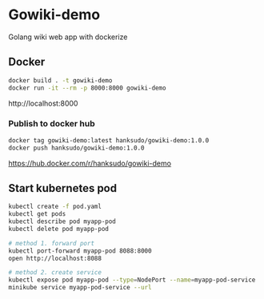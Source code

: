 # Gowiki-demo

Golang wiki web app with dockerize

## Docker

```bash
docker build . -t gowiki-demo
docker run -it --rm -p 8000:8000 gowiki-demo
```

http://localhost:8000


### Publish to docker hub

```bash
docker tag gowiki-demo:latest hanksudo/gowiki-demo:1.0.0
docker push hanksudo/gowiki-demo:1.0.0
```

https://hub.docker.com/r/hanksudo/gowiki-demo

## Start kubernetes pod

```bash
kubectl create -f pod.yaml
kubectl get pods
kubectl describe pod myapp-pod
kubectl delete pod myapp-pod
```

```bash
# method 1. forward port 
kubectl port-forward myapp-pod 8088:8000
open http://localhost:8088

# method 2. create service
kubectl expose pod myapp-pod --type=NodePort --name=myapp-pod-service
minikube service myapp-pod-service --url
```